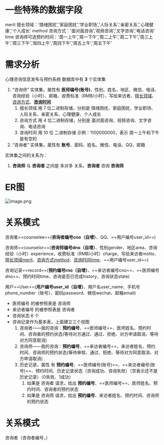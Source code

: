 # 一些特殊的数据字段
merit 擅长领域：'情绪困扰','家庭困扰','学业职场','人际关系','亲密关系','心理健康','个人成长'
method 咨询方式：'面对面咨询','视频咨询','文字咨询','电话咨询'
time 咨询师可选预约时间：'周一上午','周一下午','周二上午','周二下午','周三上午','周三下午','周四上午','周四下午','周五上午','周五下午'

# 需求分析
心理咨询信息发布与预约系统 数据库中有 **3** 个实体集
1. “咨询师” 实体集，属性有 **医师编号(账号)**、性别、姓名、地区、微信、电话、咨询经验（小时）、邮箱、收费标准（RMB/小时）、写给来访者、<u>擅长领域</u>、<u>咨询方式</u>、<u>**咨询时间**</u>
	1. 擅长领域 用 7 位二进制存储，分别是 情绪困扰、家庭困扰、学业职场、人际关系、亲密关系、心理健康、个人成长
	2. 咨询方式 用 4 位二进制存储，分别是 面对面咨询、视频咨询、文字咨询、电话咨询
	3. 咨询时间 用 10 位 二进制存储  示例：1100000000，表示 周一上午和下午是有空的
2. “咨询者” 实体集，属性有 **账号**、密码、姓名、微信、电话、QQ、邮箱

实体集之间的关系为：
1. **咨询师** 与 **咨询者** 之间是 多对多 关系，**咨询者** 咨询 **咨询师**

# ER图
![image.png](https://bu.dusays.com/2023/10/15/652b66d5d6226.png)

# 关系模式

咨询者==counselee==(**咨询者编号cno（自增）**、QQ、==用户编号user_id==) 

咨询师==counselor==(**咨询师编号dno（自增）**、性别gender、地区area、咨询经验（小时）experience、收费标准（RMB/小时）charge、写给来访者motto、<u>擅长领域merit</u>、<u>咨询方式method</u>、<u>咨询时间time</u>、==用户编号user_id==) 

咨询记录==record==(**预约编号rno（自增）**、==来访者编号cno==、==医师编号dno==、预约时间time、咨询是否已完成history、咨询状态state)

用户==User==(**用户编号user_id（自增）**、用户名user_name、手机号phone_number（账号）、密码password、微信wechat、邮箱email)

- 医师编号 的被参照表是 咨询师
- 来访者编号 的被参照表是 咨询者
- 咨询状态 6 个
- 咨询记录作为基本表，上面建立三个视图
	1. 咨询者——我的咨询：**预约编号**、==医师编号==、医师姓名、预约时间、咨询者的预约状态(等待对方通过、通过、拒绝、对方申请取消、等待对方同意取消)
	2. 咨询师——我的咨询：**预约编号**、==来访者编号==、来访者姓名、预约时间、咨询师的预约状态(等待审核、通过、拒绝、等待对方同意取消、对方申请取消)
	3. 历史记录，属性 有 **预约编号**、==医师编号(账号)==、==来访者编号(账号)==、预约时间、历史记录状态（咨询成功、咨询失败）（空表示还不是历史记录）（0失败、1成功）
		1. 如果是 咨询者 请求，给出 **预约编号**、==医师编号==、医师姓名、预约时间、咨询者的预约状态
		2. 如果是 咨询师 请求，给出 **预约编号**、来访者姓名、预约时间、咨询师的预约状态 

# 关系模式
咨询者（咨询者编号，）